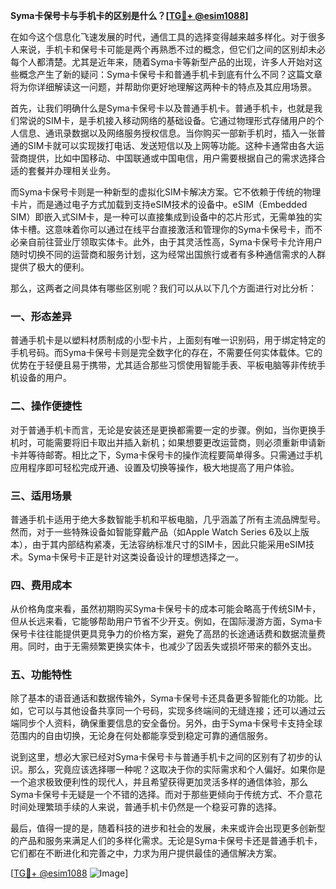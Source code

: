 **Syma卡保号卡与手机卡的区别是什么？[[TG💪+ @esim1088](https://t.me/s/esim1088)]**

在如今这个信息化飞速发展的时代，通信工具的选择变得越来越多样化。对于很多人来说，手机卡和保号卡可能是两个再熟悉不过的概念，但它们之间的区别却未必每个人都清楚。尤其是近年来，随着Syma卡等新型产品的出现，许多人开始对这些概念产生了新的疑问：Syma卡保号卡和普通手机卡到底有什么不同？这篇文章将为你详细解读这一问题，并帮助你更好地理解这两种卡的特点及其应用场景。

首先，让我们明确什么是Syma卡保号卡以及普通手机卡。普通手机卡，也就是我们常说的SIM卡，是手机接入移动网络的基础设备。它通过物理形式存储用户的个人信息、通讯录数据以及网络服务授权信息。当你购买一部新手机时，插入一张普通的SIM卡就可以实现拨打电话、发送短信以及上网等功能。这种卡通常由各大运营商提供，比如中国移动、中国联通或中国电信，用户需要根据自己的需求选择合适的套餐并办理相关业务。

而Syma卡保号卡则是一种新型的虚拟化SIM卡解决方案。它不依赖于传统的物理卡片，而是通过电子方式加载到支持eSIM技术的设备中。eSIM（Embedded SIM）即嵌入式SIM卡，是一种可以直接集成到设备中的芯片形式，无需单独的实体卡槽。这意味着你可以通过在线平台直接激活和管理你的Syma卡保号卡，而不必亲自前往营业厅领取实体卡。此外，由于其灵活性高，Syma卡保号卡允许用户随时切换不同的运营商和服务计划，这为经常出国旅行或者有多种通信需求的人群提供了极大的便利。

那么，这两者之间具体有哪些区别呢？我们可以从以下几个方面进行对比分析：

### **一、形态差异**
普通手机卡是以塑料材质制成的小型卡片，上面刻有唯一识别码，用于绑定特定的手机号码。而Syma卡保号卡则是完全数字化的存在，不需要任何实体载体。它的优势在于轻便且易于携带，尤其适合那些习惯使用智能手表、平板电脑等非传统手机设备的用户。

### **二、操作便捷性**
对于普通手机卡而言，无论是安装还是更换都需要一定的步骤。例如，当你更换手机时，可能需要将旧卡取出并插入新机；如果想要更改运营商，则必须重新申请新卡并等待邮寄。相比之下，Syma卡保号卡的操作流程要简单得多。只需通过手机应用程序即可轻松完成开通、设置及切换等操作，极大地提高了用户体验。

### **三、适用场景**
普通手机卡适用于绝大多数智能手机和平板电脑，几乎涵盖了所有主流品牌型号。然而，对于一些特殊设备如智能穿戴产品（如Apple Watch Series 6及以上版本），由于其内部结构紧凑，无法容纳标准尺寸的SIM卡，因此只能采用eSIM技术。Syma卡保号卡正是针对这类设备设计的理想选择之一。

### **四、费用成本**
从价格角度来看，虽然初期购买Syma卡保号卡的成本可能会略高于传统SIM卡，但从长远来看，它能够帮助用户节省不少开支。例如，在国际漫游方面，Syma卡保号卡往往能提供更具竞争力的价格方案，避免了高昂的长途通话费和数据流量费用。同时，由于无需频繁更换实体卡，也减少了因丢失或损坏带来的额外支出。

### **五、功能特性**
除了基本的语音通话和数据传输外，Syma卡保号卡还具备更多智能化的功能。比如，它可以与其他设备共享同一个号码，实现多终端间的无缝连接；还可以通过云端同步个人资料，确保重要信息的安全备份。另外，由于Syma卡保号卡支持全球范围内的自由切换，无论身在何处都能享受到稳定可靠的通信服务。

说到这里，想必大家已经对Syma卡保号卡与普通手机卡之间的区别有了初步的认识。那么，究竟应该选择哪一种呢？这取决于你的实际需求和个人偏好。如果你是一个追求极致便利性的现代人，并且希望获得更加灵活多样的通信体验，那么Syma卡保号卡无疑是一个不错的选择。而对于那些更倾向于传统方式、不介意花时间处理繁琐手续的人来说，普通手机卡仍然是一个稳妥可靠的选择。

最后，值得一提的是，随着科技的进步和社会的发展，未来或许会出现更多创新型的产品和服务来满足人们的多样化需求。无论是Syma卡保号卡还是普通手机卡，它们都在不断进化和完善之中，力求为用户提供最佳的通信解决方案。

[[TG💪+ @esim1088](https://t.me/s/esim1088) ![Image](https://i.postimg.cc/4NQfJmqS/Snipaste-2025-05-13-00-14-12.png)]